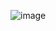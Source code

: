 ![image](https://github.com/soradaza/GameEngineCreate/assets/86532100/c48910c3-3043-40e8-a271-5e1f32eec93e)
